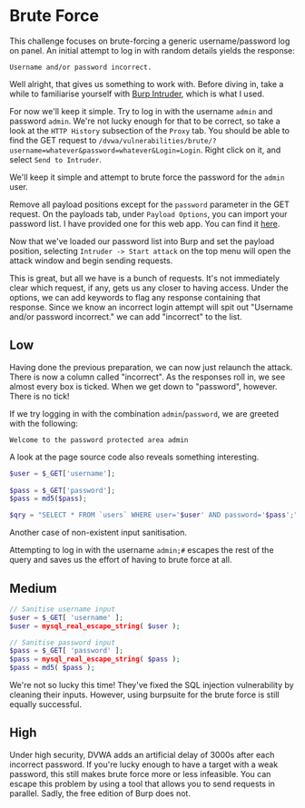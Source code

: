 # Brute Force

This challenge focuses on brute-forcing a generic username/password log on panel. An initial attempt to log in with random details yields the response:

```
Username and/or password incorrect.
```

Well alright, that gives us something to work with. Before diving in, take a while to familiarise yourself with [Burp Intruder](http://portswigger.net/burp/help/intruder.html), which is what I used. 

For now we'll keep it simple. Try to log in with the username `admin` and password `admin`. We're not lucky enough for that to be correct, so take a look at the `HTTP History` subsection of the `Proxy` tab. You should be able to find the GET request to	`/dvwa/vulnerabilities/brute/?username=whatever&password=whatever&Login=Login`. Right click on it, and select `Send to Intruder`.

We'll keep it simple and attempt to brute force the password for the `admin` user.

Remove all payload positions except for the `password` parameter in the GET request. On the payloads tab, under `Payload Options`, you can import your password list. I have provided one for this web app. You can find it [here](../files/passwords.txt).

Now that we've loaded our password list into Burp and set the payload position, selecting `Intruder -> Start attack` on the top menu will open the attack window and begin sending requests.

This is great, but all we have is a bunch of requests. It's not immediately clear which request, if any, gets us any closer to having access. Under the options, we can add keywords to flag any response containing that response. Since we know an incorrect login attempt will spit out "Username and/or password incorrect." we can add "incorrect" to the list.

## Low

Having done the previous preparation, we can now just relaunch the attack. There is now a column called "incorrect". As the responses roll in, we see almost every box is ticked. When we get down to "password", however. There is no tick!

If we try logging in with the combination `admin`/`password`, we are greeted with the following:

```
Welcome to the password protected area admin
```

A look at the page source code also reveals something interesting.

```php
$user = $_GET['username'];
    
$pass = $_GET['password'];
$pass = md5($pass);

$qry = "SELECT * FROM `users` WHERE user='$user' AND password='$pass';"; 
```

Another case of non-existent input sanitisation.

Attempting to log in with the username `admin;#` escapes the rest of the query and saves us the effort of having to brute force at all.

## Medium

```php
// Sanitise username input
$user = $_GET[ 'username' ];
$user = mysql_real_escape_string( $user );

// Sanitise password input
$pass = $_GET[ 'password' ];
$pass = mysql_real_escape_string( $pass );
$pass = md5( $pass );
```

We're not so lucky this time! They've fixed the SQL injection vulnerability by cleaning their inputs. However, using burpsuite for the brute force is still equally successful.

## High

Under high security, DVWA adds an artificial delay of 3000s after each incorrect password. If you're lucky enough to have a target with a weak password, this still makes brute force more or less infeasible. You can escape this problem by using a tool that allows you to send requests in parallel. Sadly, the free edition of Burp does not.